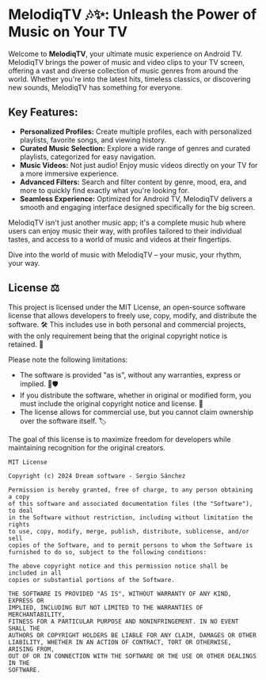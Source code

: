 
# MelodiqTV 🎶✨: Unleash the Power of Music on Your TV

Welcome to **MelodiqTV**, your ultimate music experience on Android TV. MelodiqTV brings the power of music and video clips to your TV screen, offering a vast and diverse collection of music genres from around the world. Whether you're into the latest hits, timeless classics, or discovering new sounds, MelodiqTV has something for everyone.

## Key Features:
- **Personalized Profiles:** Create multiple profiles, each with personalized playlists, favorite songs, and viewing history.
- **Curated Music Selection:** Explore a wide range of genres and curated playlists, categorized for easy navigation.
- **Music Videos:** Not just audio! Enjoy music videos directly on your TV for a more immersive experience.
- **Advanced Filters:** Search and filter content by genre, mood, era, and more to quickly find exactly what you're looking for.
- **Seamless Experience:** Optimized for Android TV, MelodiqTV delivers a smooth and engaging interface designed specifically for the big screen.

MelodiqTV isn't just another music app; it's a complete music hub where users can enjoy music their way, with profiles tailored to their individual tastes, and access to a world of music and videos at their fingertips.

Dive into the world of music with MelodiqTV – your music, your rhythm, your way.

## License ⚖️

This project is licensed under the MIT License, an open-source software license that allows developers to freely use, copy, modify, and distribute the software. 🛠️ This includes use in both personal and commercial projects, with the only requirement being that the original copyright notice is retained. 📄

Please note the following limitations:

- The software is provided "as is", without any warranties, express or implied. 🚫🛡️
- If you distribute the software, whether in original or modified form, you must include the original copyright notice and license. 📑
- The license allows for commercial use, but you cannot claim ownership over the software itself. 🏷️

The goal of this license is to maximize freedom for developers while maintaining recognition for the original creators.

```
MIT License

Copyright (c) 2024 Dream software - Sergio Sánchez 

Permission is hereby granted, free of charge, to any person obtaining a copy
of this software and associated documentation files (the "Software"), to deal
in the Software without restriction, including without limitation the rights
to use, copy, modify, merge, publish, distribute, sublicense, and/or sell
copies of the Software, and to permit persons to whom the Software is
furnished to do so, subject to the following conditions:

The above copyright notice and this permission notice shall be included in all
copies or substantial portions of the Software.

THE SOFTWARE IS PROVIDED "AS IS", WITHOUT WARRANTY OF ANY KIND, EXPRESS OR
IMPLIED, INCLUDING BUT NOT LIMITED TO THE WARRANTIES OF MERCHANTABILITY,
FITNESS FOR A PARTICULAR PURPOSE AND NONINFRINGEMENT. IN NO EVENT SHALL THE
AUTHORS OR COPYRIGHT HOLDERS BE LIABLE FOR ANY CLAIM, DAMAGES OR OTHER
LIABILITY, WHETHER IN AN ACTION OF CONTRACT, TORT OR OTHERWISE, ARISING FROM,
OUT OF OR IN CONNECTION WITH THE SOFTWARE OR THE USE OR OTHER DEALINGS IN THE
SOFTWARE.
```
